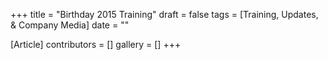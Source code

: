 +++
title = "Birthday 2015 Training"
draft = false
tags = [Training, Updates, & Company Media]
date = ""

[Article]
contributors = []
gallery = []
+++